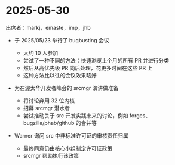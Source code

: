 # 2025-05-30

出席者：markj，emaste，imp，jhb

* 于 2025/05/23 举行了 bugbusting 会议

  * 大约 10 人参加
  * 尝试了一种不同的方法：快速浏览上个月的所有 PR 并进行分类
  * 然后从高优先级 PR 向后处理，花更多时间在这些 PR 上
  * 这种方法比以往的会议效果略好

* 为在渥太华开发者峰会的 srcmgr 演讲做准备

  * 将讨论弃用 32 位内核
  * 招募 srcmgr 潜水者
  * 尝试推动关于 src 开发实践未来的讨论，例如 forges、bugzilla/phab/github 的合并等

* Warner 询问 src 中非标准许可证的审核责任归属

  * 最终同意仍由核心小组制定许可证政策
  * srcmgr 帮助执行该政策
